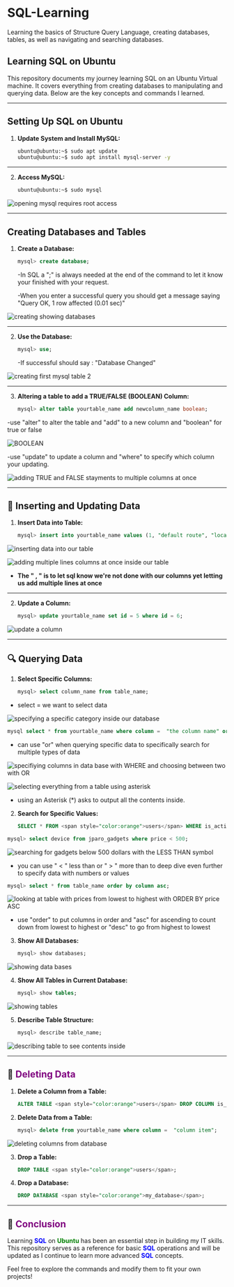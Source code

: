 # SQL-Learning
Learning the basics of Structure Query Language, creating databases, tables, as well as navigating and searching databases.

## Learning SQL on Ubuntu

This repository documents my journey learning SQL on an Ubuntu Virtual machine. It covers everything from creating databases to manipulating and querying data. Below are the key concepts and commands I learned.

---

## Setting Up SQL on Ubuntu

1. **Update System and Install MySQL:**
   ```bash
   ubuntu@ubuntu:~$ sudo apt update
   ubuntu@ubuntu:~$ sudo apt install mysql-server -y
   ```

---

2. **Access MySQL:**
   ```bash
   ubuntu@ubuntu:~$ sudo mysql
   ```
![opening mysql requires root access](https://github.com/user-attachments/assets/477b935b-a91b-47c5-8345-b9c7b6dff6c9)

---

## Creating Databases and Tables

1. **Create a Database:**
   ```sql
   mysql> create database; 
   ```
   -In SQL a ";" is always needed at the end of the command to let it know your finished with your request.
   
   -When you enter a successful query you should get a message saying "Query OK, 1 row affected (0.01 sec)"
   
![creating   showing databases](https://github.com/user-attachments/assets/ba67f207-6cdd-4da0-bbb2-c63e77f15237)

---

2. **Use the Database:**
   ```sql
   mysql> use; 
   ```
   -If successful should say : "Database Changed"

![creating first mysql table 2](https://github.com/user-attachments/assets/22fa53a2-2cae-4f9a-8c67-34738a8031ed)

---

3. **Altering a table to add a TRUE/FALSE (BOOLEAN) Column:**
   ```sql
   mysql> alter table yourtable_name add newcolumn_name boolean;  
   ```
-use "alter" to alter the table and "add" to a new column and "boolean" for true or false 

![BOOLEAN](https://github.com/user-attachments/assets/fc24e0bc-3e00-4246-add4-91135250f3c1)

-use "update" to update a column and "where" to specify which column your updating.

![adding TRUE and FALSE stayments to multiple columns at once](https://github.com/user-attachments/assets/e36af45d-217b-4da8-9c6b-dc98b908565b)

---

## 🔄 Inserting and Updating Data

1. **Insert Data into Table:**
   ```sql
   mysql> insert into yourtable_name values (1, "default route", "location", "item");
   ```

![inserting data into our table](https://github.com/user-attachments/assets/b4412f65-cf16-4f9e-bb78-bc7ad01ba337)

![adding multiple lines columns at once inside our table](https://github.com/user-attachments/assets/9eff248d-26b7-4da9-8c09-80097576389b)


-  **The " , " is to let sql know we're not done with our columns yet letting us add multiple lines at once**
---

2. **Update a Column:**
   ```sql
   mysql> update yourtable_name set id = 5 where id = 6;
   ```

![update a column](https://github.com/user-attachments/assets/7112fae7-49f9-44c1-b2cb-659b6ee5562f)

---

## 🔍 Querying Data

1. **Select Specific Columns:**
   ```sql
   mysql> select column_name from table_name;
   ```

- select = we want to select data  
   
![specifying a specific category inside our database](https://github.com/user-attachments/assets/4b20401e-eb35-44a2-ad82-195103399c1e)
```sql
mysql select * from yourtable_name where column =  "the column name" or column = "the column name";
```

- can use "or" when querying specific data to specifically search for multiple types of data

![specifiying columns in data base with WHERE and choosing between two with OR](https://github.com/user-attachments/assets/a1bdc4c3-ac97-4813-af18-63b32caa606a)

![selecting everything from a table using asterisk](https://github.com/user-attachments/assets/91a2c089-24bc-478f-b1b9-f4ea33dfe952)

- using an Asterisk (*) asks to output all the contents inside.
  
2. **Search for Specific Values:**
   ```sql
   SELECT * FROM <span style="color:orange">users</span> WHERE is_active = TRUE;
   ```

```sql
mysql> select device from jparo_gadgets where price < 500;
```

![searching for gadgets below 500 dollars with the LESS THAN symbol](https://github.com/user-attachments/assets/8a2c7551-f259-4ad4-b7f0-5ad56a9a9fdb)

- you can use " < " less than or " > " more than to deep dive even further to specify data with numbers or values

```sql
mysql> select * from table_name order by column asc;
```

![looking at table with prices from lowest to highest with ORDER BY price ASC](https://github.com/user-attachments/assets/a4681673-72c3-4645-80f2-47cae330d005)

- use "order" to put columns in order and "asc" for ascending to count down from lowest to highest or "desc" to go from highest to lowest

3. **Show All Databases:**
   ```sql
   mysql> show databases;
   ```
![showing data bases](https://github.com/user-attachments/assets/5f25a083-b9c3-4bd1-8388-7499d86c7d9e)

4. **Show All Tables in Current Database:**
   ```sql
   mysql> show tables;
   ```
![showing tables](https://github.com/user-attachments/assets/b3e9345c-72cc-44d3-a094-6615ad9dd6b6)

5. **Describe Table Structure:**
   ```sql
   mysql> describe table_name;
   ```
![describing table to see contents inside](https://github.com/user-attachments/assets/85aed634-3cfd-4751-8230-e51c11cfe2de)

---
 
## 🔎 <span style="color:purple">Deleting Data</span>

1. **Delete a Column from a Table:**
   ```sql
   ALTER TABLE <span style="color:orange">users</span> DROP COLUMN is_active;
   ```

2. **Delete Data from a Table:**
   ```sql
   mysql> delete from yourtable_name where column =  "column item";
   ```
![deleting columns from database](https://github.com/user-attachments/assets/23d94232-5c8d-4823-b8d6-221fe2a42251)

3. **Drop a Table:**
   ```sql
   DROP TABLE <span style="color:orange">users</span>;
   ```

4. **Drop a Database:**
   ```sql
   DROP DATABASE <span style="color:orange">my_database</span>;
   ```

---

## 🌟 <span style="color:purple">Conclusion</span>

Learning **<span style="color:blue">SQL</span>** on **<span style="color:green">Ubuntu</span>** has been an essential step in building my IT skills. This repository serves as a reference for basic **<span style="color:blue">SQL</span>** operations and will be updated as I continue to learn more advanced **<span style="color:blue">SQL</span>** concepts.

Feel free to explore the commands and modify them to fit your own projects!

